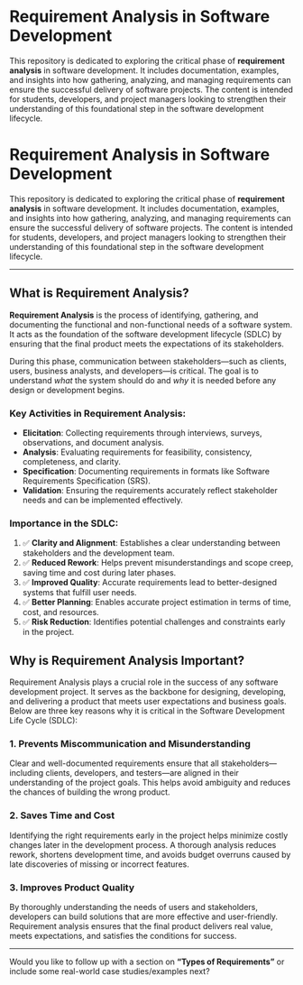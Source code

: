 # Requirement Analysis in Software Development

This repository is dedicated to exploring the critical phase of **requirement analysis** in software development. It includes documentation, examples, and insights into how gathering, analyzing, and managing requirements can ensure the successful delivery of software projects. The content is intended for students, developers, and project managers looking to strengthen their understanding of this foundational step in the software development lifecycle.

# Requirement Analysis in Software Development

This repository is dedicated to exploring the critical phase of **requirement analysis** in software development. It includes documentation, examples, and insights into how gathering, analyzing, and managing requirements can ensure the successful delivery of software projects. The content is intended for students, developers, and project managers looking to strengthen their understanding of this foundational step in the software development lifecycle.

---

## What is Requirement Analysis?

**Requirement Analysis** is the process of identifying, gathering, and documenting the functional and non-functional needs of a software system. It acts as the foundation of the software development lifecycle (SDLC) by ensuring that the final product meets the expectations of its stakeholders.

During this phase, communication between stakeholders—such as clients, users, business analysts, and developers—is critical. The goal is to understand *what* the system should do and *why* it is needed before any design or development begins.

### Key Activities in Requirement Analysis:
- **Elicitation**: Collecting requirements through interviews, surveys, observations, and document analysis.
- **Analysis**: Evaluating requirements for feasibility, consistency, completeness, and clarity.
- **Specification**: Documenting requirements in formats like Software Requirements Specification (SRS).
- **Validation**: Ensuring the requirements accurately reflect stakeholder needs and can be implemented effectively.

### Importance in the SDLC:
1. ✅ **Clarity and Alignment**: Establishes a clear understanding between stakeholders and the development team.
2. ✅ **Reduced Rework**: Helps prevent misunderstandings and scope creep, saving time and cost during later phases.
3. ✅ **Improved Quality**: Accurate requirements lead to better-designed systems that fulfill user needs.
4. ✅ **Better Planning**: Enables accurate project estimation in terms of time, cost, and resources.
5. ✅ **Risk Reduction**: Identifies potential challenges and constraints early in the project.

## Why is Requirement Analysis Important?

Requirement Analysis plays a crucial role in the success of any software development project. It serves as the backbone for designing, developing, and delivering a product that meets user expectations and business goals. Below are three key reasons why it is critical in the Software Development Life Cycle (SDLC):

### 1. Prevents Miscommunication and Misunderstanding
Clear and well-documented requirements ensure that all stakeholders—including clients, developers, and testers—are aligned in their understanding of the project goals. This helps avoid ambiguity and reduces the chances of building the wrong product.

### 2. Saves Time and Cost
Identifying the right requirements early in the project helps minimize costly changes later in the development process. A thorough analysis reduces rework, shortens development time, and avoids budget overruns caused by late discoveries of missing or incorrect features.

### 3. Improves Product Quality
By thoroughly understanding the needs of users and stakeholders, developers can build solutions that are more effective and user-friendly. Requirement analysis ensures that the final product delivers real value, meets expectations, and satisfies the conditions for success.

---

Would you like to follow up with a section on **“Types of Requirements”** or include some real-world case studies/examples next?


